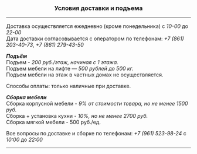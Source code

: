 ### <div style="text-align: center;">Условия доставки и подъема</div>
- - -
Доставка осуществляется ежедневно (кроме понедельника) с *10-00* до *22-00* <br>
Дата доставки согласовывается с оператором по телефонам: *+7 (861) 203-40-73*, *+7 (861) 279-43-50*

***Подъём*** <br>
Подъем - *200 руб./этаж, начиная с 1 этажа.* <br>
Подъем мебели на лифте — *500 рублей до 500 кг.* <br>
Подъем мебели на этаж в частных домах не осуществляется. <br>

Способы оплаты: только наличные при доставке.

***Сборка мебели*** <br>
Сборка корпусной мебели -  *9% от стоимости товара, но не менее 1500 руб.* <br>
Сборка + установка кухни - *10%, но не менее 2700 руб.* <br>
Сборка мягкой мебели - 500 руб./ед. <br>

Все вопросы по доставке и сборке по телефонам: *+7 (961) 523-98-24* с *10:00* до *22:00*
- - -